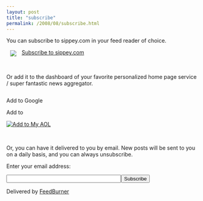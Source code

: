 ```yaml
---
layout: post
title: "subscribe"
permalink: /2008/08/subscribe.html
---
```


<p>You can subscribe to sippey.com in your feed reader of choice.</p>

<p><img src="http://www.feedburner.com/fb/images/pub/feed-icon16x16.png" valign="middle" hspace="10">&nbsp;<a href="http://feeds.feedburner.com/sippey">Subscribe to sippey.com</a></p>

<p><br /></p>

<p>Or add it to the dashboard of your favorite personalized home page service / super fantastic news aggregator.</p>

<p><a href="http://add.my.yahoo.com/rss?url=http://feeds.feedburner.com/sippey" title="sippey.com"><img  src="http://us.i1.yimg.com/us.yimg.com/i/us/my/addtomyyahoo4.gif" alt="" style="border:0"></a></p>

<p><a href="http://fusion.google.com/add?feedurl=http://feeds.feedburner.com/sippey"><img  src="http://buttons.googlesyndication.com/fusion/add.gif" width="104" height="17" style="border:0" alt="Add to Google Reader or Homepage"></a></p>

<p><a href="http://www.netvibes.com/subscribe.php?url=http://feeds.feedburner.com/sippey"><img  src="http://www.netvibes.com/img/add2netvibes.gif" width="91" height="17" alt="Add to netvibes" style="border:0"></a></p>

<p><a href="http://feeds.my.aol.com/add.jsp?url=http://feeds.feedburner.com/sippey"><img  src="http://favorites.my.aol.com/ffclient/webroot/0.2.1/locale/en_US/aol/images/myAOLButtonSmall.gif" alt="Add to My AOL" style="border:0"></a></p>

<p><br /></p>

<p>Or, you can have it delivered to you by email. New posts will be sent to you on a daily basis, and you can always unsubscribe.</p>

<form action="http://www.feedburner.com/fb/a/emailverify" method="post" target="popupwindow" onsubmit="window.open('http://www.feedburner.com/fb/a/emailverifySubmit?feedId=562', 'popupwindow', 'scrollbars=yes,width=550,height=520');return true"><p>Enter your email address:</p><p><input  type="text" style="width:300px" name="email"><input  type="hidden" value="http://feeds.feedburner.com/~e?ffid=562" name="url"><input  type="hidden" value="this is sippey.typepad.com" name="title"><input  type="hidden" name="loc" value="en_US"><input  type="submit" value="Subscribe"></p><p>Delivered by <a href="http://www.feedburner.com" target="_blank">FeedBurner</a></p></form>



